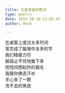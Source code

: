 ```yaml
---  
title: 忘盖笔盖的教训  
type: poetry  
date: 2015-10-18 21:01:47  
author: Herb  

---  
```

在桌案上度过太多时间  
笔完成了脑海中太多的字  
我们精疲力尽  
脑袋止不住地垂下来  
恍惚间想起你的眉毛  
我替你拂去汗水  
手心多了一颗  
洗不去的黑痣  
